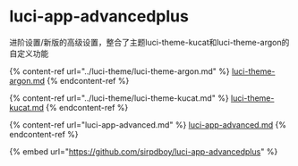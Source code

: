 # luci-app-advancedplus

进阶设置/新版的高级设置，整合了主题luci-theme-kucat和luci-theme-argon的自定义功能

{% content-ref url="../luci-theme/luci-theme-argon.md" %}
[luci-theme-argon.md](../luci-theme/luci-theme-argon.md)
{% endcontent-ref %}

{% content-ref url="../luci-theme/luci-theme-kucat.md" %}
[luci-theme-kucat.md](../luci-theme/luci-theme-kucat.md)
{% endcontent-ref %}

{% content-ref url="luci-app-advanced.md" %}
[luci-app-advanced.md](luci-app-advanced.md)
{% endcontent-ref %}

{% embed url="https://github.com/sirpdboy/luci-app-advancedplus" %}

